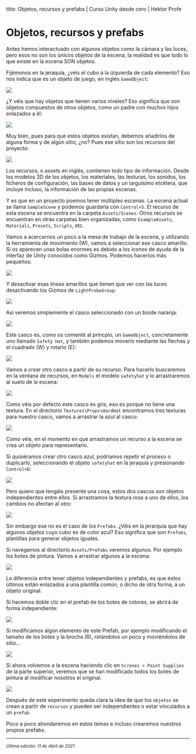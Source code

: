 title: Objetos, recursos y prefabs | Curso Unity desde cero | Hektor Profe

# Objetos, recursos y prefabs

Antes hemos interactuado con algunos objetos como la cámara y las luces, pero esos no son los únicos objetos de la escena, la realidad es que todo lo que existe en la escena SON objetos.

Fijémonos en la jeraquía, ¿véis el cubo a la izquierda de cada elemento? Eso nos indica que es un objeto de juego, en inglés `GameObject`:

![]({{cdn}}/unity/Screenshot_10.png)

¿Y véis que hay objetos que tienen varios niveles? Eso significa que son objetos compuestos de otros objetos, como un padre con muchos hijos enlazados a él:

![]({{cdn}}/unity/Screenshot_37.png)

Muy bien, pues para que estos objetos existan, debemos añadirlos de alguna forma y de algún sitio, ¿no? Pues ese sitio son los recursos del proyecto:

![]({{cdn}}/unity/Screenshot_11.png)

Los recursos, o assets en inglés, contienen todo tipo de información. Desde los modelos 3D de los objetos, los materiales, las texturas, los sonidos, los ficheros de configuración, las bases de datos y un larguísimo etcétera, que incluye incluso, la información de las propias escenas.

Y es que en un proyecto poemos tener múltiples escenas. La escena actual se llama `SampleScene` y podemos guardarla con `Control+S`. El recurso de esta escena se encuentra en la carpeta `Assets/Scenes`. Otros recursos se encuentran en otras carpetas bien organizadas, como `ExampleAssets`, `Materials`, `Presets`, `Scripts`, etc.

Vamos a acercarnos un poco a la mesa de trabajo de la escena, y utilizando la herramienta de movimiento (W), vamos a seleccionar ese casco amarillo. Si os aparecen unas bolas enormes es debido a los iconos de ayuda de la interfaz de Unity conocidos como Gizmos. Podemos hacerlos más pequeños:

![]({{cdn}}/unity/Screenshot_12.png)

Y desactivar esas líneas amarillos que tienen que ver con las luces desactivando los Gizmos de `LightProbeGroup`:

![]({{cdn}}/unity/Screenshot_13.png)

Así veremos simplemente el casco seleccionado con un borde naranja:

![]({{cdn}}/unity/Screenshot_14.png)

Este casco es, como os comenté al princpio, un `GameObject`, concretamente uno llamado `Safety Hat`, y también podemos moverlo mediante las flechas y el cuadrado (W) y rotarlo (E):

![]({{cdn}}/unity/Screenshot_15.png)

Vamos a crear otro casco a partir de su recurso. Para hacerlo buscaremos en la ventana de recursos, en `Models` el modelo `safetyhat` y lo arrastraremos al suelo de la escena:

![]({{cdn}}/unity/Screenshot_16.png)

Como véis por defecto este casco es gris, eso es porque no tiene una textura. En el directorio `Textures\Props\HardHat` encontramos tres texturas para nuestro casco, vamos a arrastrar la azul al casco:

![]({{cdn}}/unity/Screenshot_17.png)

Como véis, en el momento en que arrastramos un recurso a la escena se crea un objeto para representarlo.

Si quisiéramos crear otro casco azul, podríamos repetir el proceso o duplicarlo, seleccionando el objeto `safetyhat` en la jeraquía y presionando `Control+D`:

![]({{cdn}}/unity/Screenshot_18.png)

Pero quiero que tengáis presente una cosa, estos dos cascos son objetos independientes entre ellos. Si arrastramos la textura rosa a uno de ellos, los cambios no afectan al otro:

![]({{cdn}}/unity/Screenshot_19.png)

Sin embargo ese no es el caso de los `Prefabs`. ¿Véis en la jerarquía que hay algunos objetos cuyo cubo es de color azul? Eso significa que son `Prefabs`, plantillas para generar objetos iguales.

Si navegamos al directorio `Assets/Prefabs` veremos algunos. Por ejemplo los botes de pintura. Vamos a arrastrar algunos a la escena:

![]({{cdn}}/unity/Screenshot_20.png)

La diferencia entre tener objetos independientes y prefabs, es que éstos últimos están enlazados a una plantilla común, o dicho de otra forma, a un objeto original.

Si hacemos doble clic en el prefab de los botes de colores, se abrirá de forma independiente:

![]({{cdn}}/unity/Screenshot_21.png)

Si modificamos algún elemento de este Prefab, por ejemplo modificando el tamaño de los botes y la brocha (R), rotándolos un poco y moviéndolos de sitio...

![]({{cdn}}/unity/Screenshot_22.png)

Si ahora volvemos a la escena haciendo clic en `Screnes > Paint Supplies` de la parte superior, veremos que se han modificado todos los botes de pintura al modificar nosotros el original.

![]({{cdn}}/unity/Screenshot_23.png)

Después de este experimento queda clara la idea de que los `objetos` se crean a partir de `recursos` y pueden ser independientes o estar vinculados a un `prefab`.

Poco a poco ahondaremos en estos temas e incluso crearemos nuestros propios prefabs.

___
<small class="edited"><i>Última edición: 11 de Abril de 2021</i></small>